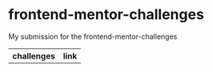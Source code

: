 # frontend-mentor-challenges

My submission for the frontend-mentor-challenges

<table>
  <tr>
    <th>challenges</th>
    <th>link</th>
   </tr>
    
  
</table>
